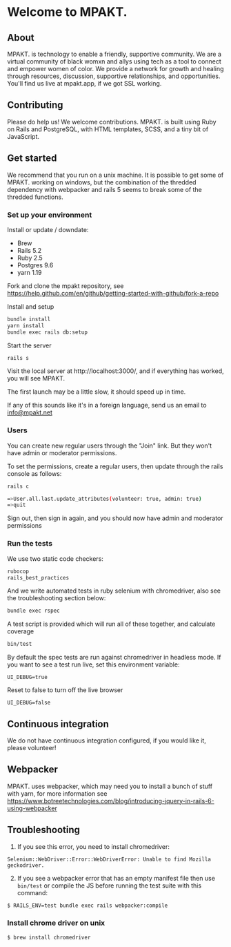 # Welcome to MPAKT.

## About

MPAKT. is technology to enable a friendly, supportive community. We are a virtual community of black womxn and allys using tech as a tool to connect and empower women of color. We provide a network for growth and healing through resources, discussion, supportive relationships, and opportunities. You'll find us live at mpakt.app, 
if we got SSL working.

## Contributing

Please do help us! We welcome contributions. MPAKT. is built using Ruby on Rails and PostgreSQL, 
with HTML templates, SCSS, and a tiny bit of JavaScript.

## Get started

We recommend that you run on a unix machine. It is possible to get some of MPAKT. working on windows,
but the combination of the thredded dependency with webpacker and rails 5 seems to break some of the
thredded functions.

### Set up your environment 

Install or update / downdate:
* Brew
* Rails 5.2
* Ruby 2.5
* Postgres 9.6
* yarn 1.19

Fork and clone the mpakt repository, see 
https://help.github.com/en/github/getting-started-with-github/fork-a-repo

Install and setup
```sh
bundle install
yarn install
bundle exec rails db:setup
```

Start the server
```sh
rails s
```

Visit the local server at http://localhost:3000/, and if everything has worked, you will see MPAKT.

The first launch may be a little slow, it should speed up in time.

If any of this sounds like it's in a foreign language, send us an email to info@mpakt.net

### Users

You can create new regular users through the "Join" link. But they won't have admin or moderator 
permissions.

To set the permissions, create a regular users, then update through the rails console as follows:

```sh
rails c

=>User.all.last.update_attributes(volunteer: true, admin: true)
=>quit
```

Sign out, then sign in again, and you should now have admin and moderator permissions

### Run the tests

We use two static code checkers:
```sh
rubocop
rails_best_practices
```

And we write automated tests in ruby selenium with chromedriver, also see the troubleshooting section below:
```sh
bundle exec rspec
```

A test script is provided which will run all of these together, and calculate coverage
```sh
bin/test
```

By default the spec tests are run against chromedriver in headless mode.
If you want to see a test run live, set this environment variable:

`UI_DEBUG=true`

Reset to false to turn off the live browser

`UI_DEBUG=false`

## Continuous integration

We do not have continuous integration configured, if you would like it, please volunteer!

## Webpacker

MPAKT. uses webpacker, which may need you to install a bunch of stuff with yarn, 
for more information see
https://www.botreetechnologies.com/blog/introducing-jquery-in-rails-6-using-webpacker

## Troubleshooting

1) If you see this error, you need to install chromedriver:

`Selenium::WebDriver::Error::WebDriverError: Unable to find Mozilla geckodriver.`

2) If you see a webpacker error that has an empty manifest file then use `bin/test` or compile the JS before running the test suite with this command:

```sh
$ RAILS_ENV=test bundle exec rails webpacker:compile
```

### Install chrome driver on unix

```
$ brew install chromedriver
```

